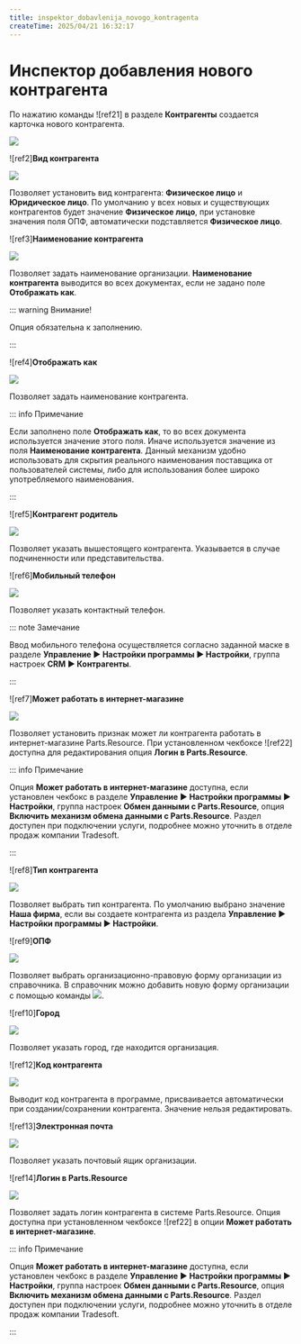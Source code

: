 ```yaml
---
title: inspektor_dobavlenija_novogo_kontragenta
createTime: 2025/04/21 16:32:17
---
```

# Инспектор добавления нового контрагента

По нажатию команды ![ref21] в разделе **Контрагенты** создается карточка нового контрагента.

![](Aspose.Words.83ab1c44-6b28-430a-a5f2-4d9e6ba1abd4.152.png)

![ref2]**Вид контрагента**

![](Aspose.Words.83ab1c44-6b28-430a-a5f2-4d9e6ba1abd4.153.png)

Позволяет установить вид контрагента: **Физическое лицо** и **Юридическое лицо**. По умолчанию у всех новых и существующих контрагентов будет значение **Физическое лицо**, при установке значения поля ОПФ, автоматически подставляется **Физическое лицо**.

![ref3]**Наименование контрагента**

![](Aspose.Words.83ab1c44-6b28-430a-a5f2-4d9e6ba1abd4.154.png)

Позволяет задать наименование организации. **Наименование контрагента** выводится во всех документах, если не задано поле **Отображать как**.

::: warning Внимание!

Опция обязательна к заполнению.

:::

![ref4]**Отображать как**

![](Aspose.Words.83ab1c44-6b28-430a-a5f2-4d9e6ba1abd4.155.png)

Позволяет задать наименование контрагента.

::: info Примечание

Если заполнено поле **Отображать как**, то во всех документа используется значение этого поля. Иначе используется значение из поля **Наименование контрагента**. Данный механизм удобно использовать для скрытия реального наименования поставщика от пользователей системы, либо для использования более широко употребляемого наименования.

:::

![ref5]**Контрагент родитель**

![](Aspose.Words.83ab1c44-6b28-430a-a5f2-4d9e6ba1abd4.156.png)

Позволяет указать вышестоящего контрагента. Указывается в случае подчиненности или представительства.

![ref6]**Мобильный телефон**

![](Aspose.Words.83ab1c44-6b28-430a-a5f2-4d9e6ba1abd4.157.png)

Позволяет указать контактный телефон.

::: note Замечание

Ввод мобильного телефона осуществляется согласно заданной маске в разделе **Управление ► Настройки программы ► Настройки**, группа настроек **CRM ► Контрагенты**.

:::

![ref7]**Может работать в интернет-магазине**

![](Aspose.Words.83ab1c44-6b28-430a-a5f2-4d9e6ba1abd4.158.png)

Позволяет установить признак может ли контрагента работать в интернет-магазине Parts.Resource. При установленном чекбоксе ![ref22] доступна для редактирования опция **Логин в Parts.Resource**.

::: info Примечание

Опция **Может работать в интернет-магазине** доступна, если установлен чекбокс в разделе **Управление ► Настройки программы ► Настройки**, группа настроек **Обмен данными с Parts.Resource**, опция **Включить механизм обмена данными с Parts.Resource**. Раздел доступен при подключении услуги, подробнее можно уточнить в отделе продаж компании Tradesoft.

:::

![ref8]**Тип контрагента**

![](Aspose.Words.83ab1c44-6b28-430a-a5f2-4d9e6ba1abd4.160.png)

Позволяет выбрать тип контрагента. По умолчанию выбрано значение **Наша фирма**, если вы создаете контрагента из раздела **Управление ► Настройки программы ► Настройки**.

![ref9]**ОПФ**

![](Aspose.Words.83ab1c44-6b28-430a-a5f2-4d9e6ba1abd4.161.png)

Позволяет выбрать организационно-правовую форму организации из справочника. В справочник можно добавить новую форму организации с помощью команды ![](Aspose.Words.83ab1c44-6b28-430a-a5f2-4d9e6ba1abd4.162.png).

![ref10]**Город**

![](Aspose.Words.83ab1c44-6b28-430a-a5f2-4d9e6ba1abd4.163.png)

Позволяет указать город, где находится организация.

![ref12]**Код контрагента**

![](Aspose.Words.83ab1c44-6b28-430a-a5f2-4d9e6ba1abd4.164.png)

Выводит код контрагента в программе, присваивается автоматически при создании/сохранении контрагента. Значение нельзя редактировать.

![ref13]**Электронная почта**

![](Aspose.Words.83ab1c44-6b28-430a-a5f2-4d9e6ba1abd4.165.png)

Позволяет указать почтовый ящик организации.

![ref14]**Логин в Parts.Resource**

![](Aspose.Words.83ab1c44-6b28-430a-a5f2-4d9e6ba1abd4.166.png)

Позволяет задать логин контрагента в системе Parts.Resource. Опция доступна при установленном чекбоксе ![ref22] в опции **Может работать в интернет-магазине**.

::: info Примечание

Опция **Может работать в интернет-магазине** доступна, если установлен чекбокс в разделе **Управление ► Настройки программы ► Настройки**, группа настроек **Обмен данными с Parts.Resource**, опция **Включить механизм обмена данными с Parts.Resource**. Раздел доступен при подключении услуги, подробнее можно уточнить в отделе продаж компании Tradesoft.

:::